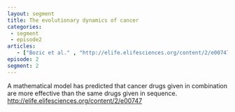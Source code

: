```yaml
---
layout: segment
title: The evolutionary dynamics of cancer
categories:
 - segment
 - episode2
articles:
   - ["Bozic et al." , "http://elife.elifesciences.org/content/2/e00747"]
episode: 2
segment: 2
---
```


A mathematical model has predicted that cancer drugs given in combination are more effective than the same drugs given in sequence. http://elife.elifesciences.org/content/2/e00747
